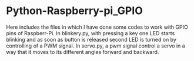 # Python-Raspberry-pi_GPIO
Here includes the files in which I have done some codes to work with GPIO pins of Raspberr-Pi.
In blinkery.py, with pressing a key one LED starts blinking and as soon as button is released second LED is turned on by controlling of a PWM signal.
In servo.py, a pwm signal control a servo in a way that it moves to its different angles forward and backward.
